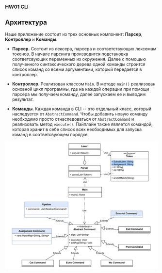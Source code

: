 ### HW01 CLI

## Архитектура

Наше приложение состоит из трех основных компонент: **Парсер**, **Контроллер** и **Команды**.

* **Парсер.** Состоит из лексера, парсера и соответствующих лексемам токенов. В начале парсинга производится подстановка соответсвующих переменных из окружения. Далее с помощью полученного синтаксического дерева одной команды строится список команд со всеми аргументами, который передается в контроллер.

* **Контроллер**. Реализован классом ```Main```. В методе ```main()``` реализован основной цикл программы, где на каждой операции при помощи парсера мы получаем команду, далее запускаем ее и выводим результат.

* **Команды**. Каждая команда в CLI -- это отдельный класс, который наследуется от ```AbstractCommand```. Чтобы добавить новую команду необходимо просто отнаследоваться от ```AbstractCommand``` и реализовать метод ```execute()```. Пайплайн также является командой, которая хранит в себе список всех необходимых для запуска команд в соответсвующем порядке. 

<p align="center">
  <img src="ArchitectureCLI.png" width="1000" title="screen_authorization">
</p>
